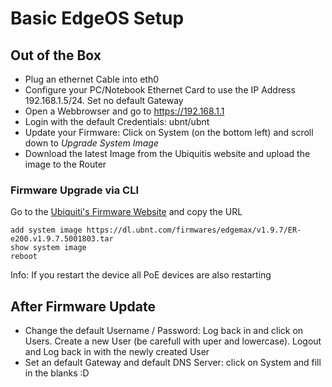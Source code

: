 # Basic EdgeOS Setup

## Out of the Box
- Plug an ethernet Cable into eth0
- Configure your PC/Notebook Ethernet Card to use the IP Address 192.168.1.5/24. Set no default Gateway
- Open a Webbrowser and go to https://192.168.1.1
- Login with the default Credentials: ubnt/ubnt
- Update your Firmware: Click on System (on the bottom left) and scroll down to *Upgrade System Image*
- Download the latest Image from the Ubiquitis website and upload the image to the Router

### Firmware Upgrade via CLI
Go to the [Ubiquiti's Firmware Website](https://www.ubnt.com/download/edgemax) and copy the URL

```
add system image https://dl.ubnt.com/firmwares/edgemax/v1.9.7/ER-e200.v1.9.7.5001803.tar
show system image
reboot
```

Info: If you restart the device all PoE devices are also restarting 

## After Firmware Update
- Change the default Username / Password: Log back in and click on Users. Create a new User (be carefull with uper and lowercase). Logout and Log back in with the newly created User
- Set an default Gateway and default DNS Server: click on System and fill in the blanks :D
